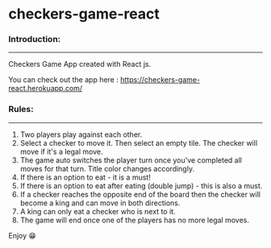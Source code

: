 # checkers-game-react

<h3>Introduction:</h3>
<hr>

Checkers Game App created with React js.

You can check out the app here : https://checkers-game-react.herokuapp.com/

<h3>Rules:</h3>
<hr>

1. Two players play against each other.
2. Select a checker to move it. Then select an empty tile. The checker will move if it's a legal move.
3. The game auto switches the player turn once you've completed all moves for that turn. Title color changes accordingly.
4. If there is an option to eat - it is a must!
5. If there is an option to eat after eating (double jump) - this is also a must.
6. If a checker reaches the opposite end of the board then the checker will become a king and can move in both directions.
7. A king can only eat a checker who is next to it.
8. The game will end once one of the players has no more legal moves.


Enjoy 😁
